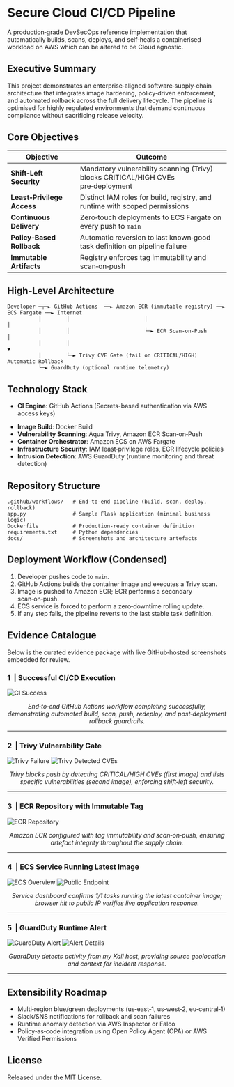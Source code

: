 # Secure Cloud CI/CD Pipeline

A production‑grade DevSecOps reference implementation that automatically builds, scans, deploys, and self‑heals a containerised workload on AWS which can be altered to be Cloud agnostic. 

## Executive Summary

This project demonstrates an enterprise‑aligned software‑supply‑chain architecture that integrates image hardening, policy‑driven enforcement, and automated rollback across the full delivery lifecycle. The pipeline is optimised for highly regulated environments that demand continuous compliance without sacrificing release velocity.

## Core Objectives

| Objective | Outcome |
|-----------|---------|
| **Shift‑Left Security** | Mandatory vulnerability scanning (Trivy) blocks CRITICAL/HIGH CVEs pre‑deployment |
| **Least‑Privilege Access** | Distinct IAM roles for build, registry, and runtime with scoped permissions |
| **Continuous Delivery** | Zero‑touch deployments to ECS Fargate on every push to `main` |
| **Policy‑Based Rollback** | Automatic reversion to last known‑good task definition on pipeline failure |
| **Immutable Artifacts** | Registry enforces tag immutability and scan‑on‑push |

## High‑Level Architecture

```
Developer ─┬─► GitHub Actions  ──► Amazon ECR (immutable registry) ──► ECS Fargate ──► Internet
          │        │                        │                            │
          │        │                        └─► ECR Scan‑on‑Push         │
          │        │                                                     ▼
          │        └─► Trivy CVE Gate (fail on CRITICAL/HIGH)        Automatic Rollback
          └─► GuardDuty (optional runtime telemetry)
```


## Technology Stack

+ **CI Engine**: GitHub Actions (Secrets-based authentication via AWS access keys)
- **Image Build**: Docker Build
- **Vulnerability Scanning**: Aqua Trivy, Amazon ECR Scan‑on‑Push
- **Container Orchestrator**: Amazon ECS on AWS Fargate
- **Infrastructure Security**: IAM least‑privilege roles, ECR lifecycle policies
- **Intrusion Detection**: AWS GuardDuty (runtime monitoring and threat detection)


## Repository Structure

```text
.github/workflows/   # End‑to‑end pipeline (build, scan, deploy, rollback)
app.py               # Sample Flask application (minimal business logic)
Dockerfile           # Production‑ready container definition
requirements.txt     # Python dependencies
docs/                # Screenshots and architecture artefacts
```

## Deployment Workflow (Condensed)

1. Developer pushes code to `main`.
2. GitHub Actions builds the container image and executes a Trivy scan.
3. Image is pushed to Amazon ECR; ECR performs a secondary scan‑on‑push.
4. ECS service is forced to perform a zero‑downtime rolling update.
5. If any step fails, the pipeline reverts to the last stable task definition.

## Evidence Catalogue

Below is the curated evidence package with live GitHub‑hosted screenshots embedded for review.

### 1&nbsp;&nbsp;|&nbsp;Successful CI/CD Execution
![CI Success](https://github.com/user-attachments/assets/53687ba9-3bca-4bb5-a999-53e4daa77550)
<p align="center"><em> End‑to‑end GitHub Actions workflow completing successfully, demonstrating automated build, scan, push, redeploy, and post‑deployment rollback guardrails.</em></p>

---

### 2&nbsp;&nbsp;|&nbsp;Trivy Vulnerability Gate
![Trivy Failure](https://github.com/user-attachments/assets/eb0ef4cf-e073-4dcb-ac37-63e57270eac9)
![Trivy Detected CVEs](https://github.com/user-attachments/assets/d4d67bdd-9bab-4447-a7f9-e7615fea0a32)
<p align="center"><em> Trivy blocks push by detecting CRITICAL/HIGH CVEs (first image) and lists specific vulnerabilities (second image), enforcing shift‑left security.</em></p>

---

### 3&nbsp;&nbsp;|&nbsp;ECR Repository with Immutable Tag
![ECR Repository](https://github.com/user-attachments/assets/27a402e7-e3fd-4afd-a72d-869fe4455390)
<p align="center"><em> Amazon ECR configured with tag immutability and scan‑on‑push, ensuring artefact integrity throughout the supply chain.</em></p>

---

### 4&nbsp;&nbsp;|&nbsp;ECS Service Running Latest Image
![ECS Overview](https://github.com/user-attachments/assets/7619332a-2cd4-42d2-ab4d-0f87b81ef460)
![Public Endpoint](https://github.com/user-attachments/assets/4651c039-5184-4929-9828-76dfe14c70b9)
<p align="center"><em> Service dashboard confirms 1/1 tasks running the latest container image; browser hit to public IP verifies live application response.</em></p>

---

### 5&nbsp;&nbsp;|&nbsp;GuardDuty Runtime Alert
![GuardDuty Alert](https://github.com/user-attachments/assets/43c056e6-0752-4653-9598-4c2bf35c8ce7)
![Alert Details](https://github.com/user-attachments/assets/6523c64d-e344-4b2f-85c9-81a17e833d38)
<p align="center"><em> GuardDuty detects activity from my Kali host, providing source geolocation and context for incident response.</em></p>

---
## Extensibility Roadmap

- Multi‑region blue/green deployments (us‑east‑1, us‑west‑2, eu‑central‑1)
- Slack/SNS notifications for rollback and scan failures
- Runtime anomaly detection via AWS Inspector or Falco
- Policy‑as‑code integration using Open Policy Agent (OPA) or AWS Verified Permissions

## License

Released under the MIT License.
